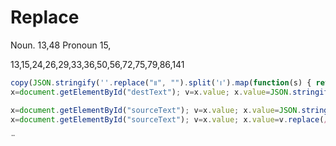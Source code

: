 # Replace


<!-- abc=''.replace("။", "").split('၊');copy(JSON.stringify(abc.map(function(s) { return s.trim() }))) -->
<!-- copy(JSON.stringify(''.replace("။", "").split('၊').map(function(s) { return s.trim() }))) -->
<!--î | Î-->

Noun. 13,48
Pronoun 15,

13,15,24,26,29,33,36,50,56,72,75,79,86,141

```javascript
copy(JSON.stringify(''.replace("။", "").split('၊').map(function(s) { return s.trim() })))
x=document.getElementById("destText"); v=x.value; x.value=JSON.stringify(v.replace(/(\r\n|\n|\r)/gm,"").replace("။", "").split('၊').map(function(s) { return s.trim() }));
```

```javascript
x=document.getElementById("sourceText"); v=x.value; x.value=JSON.stringify(v.replace("။", "").split('၊').map(function(s) { return s.trim() }));
x=document.getElementById("sourceText"); v=x.value; x.value=v.replace(/î/g, "|").replace(/Î/g, "|").replace(/ ́/g, "´").replace(/i /g, "i").replace(/Ï/g, ".").replace(/Í/g, "É").replace(/É/g, "Ë").replace(/ ¨/g, "¨").replace(/ ̈/g, "¨").replace(/μ/g, "µ").replace(/XX/g, "X").replace(new RegExp(" \\\\","g"), "\\").replace(/\*/g, "%").replace(/ \./g, ".").replace(/c\\ X/g, "Xc\\").replace(/ x\./g, ".").replace(/x a/g, "Xa").replace(/ X/g, "X").replace(/ X a x/g, "ax").replace(/ \|/g, "|").replace(/ ¨/g, "¨").replace(/ ´/g, "´").replace(/ \^/g, "^").replace(/ u/g, "u").replace(/rsË/g, "risÉ").replace(/ å/g, "å");

```
 ̈
